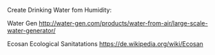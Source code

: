 Create Drinking Water fom Humidity:

Water Gen
http://water-gen.com/products/water-from-air/large-scale-water-generator/



Ecosan Ecological Sanitatations
https://de.wikipedia.org/wiki/Ecosan
